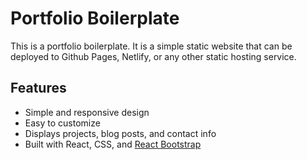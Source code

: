 # Portfolio Boilerplate

This is a portfolio boilerplate. It is a simple static website that can be deployed to Github Pages, Netlify, or any other static hosting service.

## Features

- Simple and responsive design
- Easy to customize
- Displays projects, blog posts, and contact info
- Built with React, CSS, and [React Bootstrap](https://react-bootstrap.github.io/)